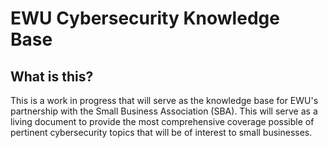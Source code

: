 # EWU Cybersecurity Knowledge Base

## What is this?
This is a work in progress that will serve as the knowledge base for EWU's partnership with the Small Business Association (SBA).
This will serve as a living document to provide the most comprehensive coverage possible of pertinent cybersecurity topics that
will be of interest to small businesses.
